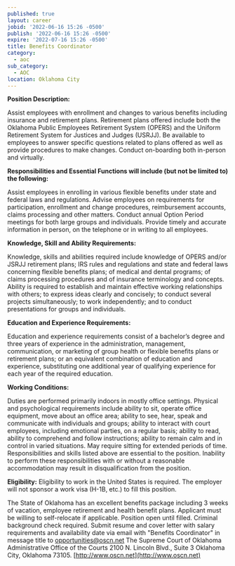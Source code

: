 ```yaml
---
published: true
layout: career
jobid: '2022-06-16 15:26 -0500'
publish: '2022-06-16 15:26 -0500'
expire: '2022-07-16 15:26 -0500'
title: Benefits Coordinator
category:
  - aoc
sub_category:
  - AOC
location: Oklahoma City
---
```

**Position Description:**  

Assist employees with enrollment and changes to various benefits including insurance and retirement plans. Retirement plans offered include both the Oklahoma Public Employees Retirement System (OPERS) and the Uniform Retirement System for Justices and Judges (USRJJ).  Be available to employees to answer specific questions related to plans offered as well as provide procedures to make changes. Conduct on-boarding both in-person and virtually.  

**Responsibilities and Essential Functions will include (but not be limited to) the following:**

Assist employees in enrolling in various flexible benefits under state and federal laws and regulations. Advise employees on requirements for participation, enrollment and change procedures, reimbursement accounts, claims processing and other matters. Conduct annual Option Period meetings for both large groups and individuals. Provide timely and accurate information in person, on the telephone or in writing to all employees. 

**Knowledge, Skill and Ability Requirements:**

Knowledge, skills and abilities required include knowledge of OPERS and/or JSRJJ retirement plans; IRS rules and regulations and state and federal laws concerning flexible benefits plans; of medical and dental programs; of claims processing procedures and of insurance terminology and concepts.  Ability is required to establish and maintain effective working relationships with others; to express ideas clearly and concisely; to conduct several projects simultaneously; to work independently; and to conduct presentations for groups and individuals.

**Education and Experience Requirements:**

Education and experience requirements consist of a bachelor’s degree and three years of experience in the administration, management, communication, or marketing of group health or flexible benefits plans or retirement plans; or an equivalent combination of education and experience, substituting one additional year of qualifying experience for each year of the required education.

**Working Conditions:**

Duties are performed primarily indoors in mostly office settings. Physical and psychological requirements include ability to sit, operate office equipment, move about an office area; ability to see, hear, speak and communicate with individuals and groups; ability to interact with court employees, including emotional parties, on a regular basis; ability to read, ability to comprehend and follow instructions; ability to remain calm and in control in varied situations.  May require sitting for extended periods of time.
Responsibilities and skills listed above are essential to the position. Inability to perform these responsibilities with or without a reasonable accommodation may result in disqualification from the position.

**Eligibility:** Eligibility to work in the United States is required. The employer will not sponsor a work visa (H-1B, etc.) to fill this position.

The State of Oklahoma has an excellent benefits package including 3 weeks of vacation, employee retirement and health benefit plans. Applicant must be willing to self-relocate if applicable.  Position open until filled. Criminal background check required.  Submit resume and cover letter with salary requirements and availability date via email with "Benefits Coordinator" in message title to [opportunities@oscn.net](mailto:opportunities@oscn.net) The Supreme Court of Oklahoma Administrative Office of the Courts 2100 N. Lincoln Blvd., Suite 3 Oklahoma City, Oklahoma 73105. [http://www.oscn.net](http://www.oscn.net)
